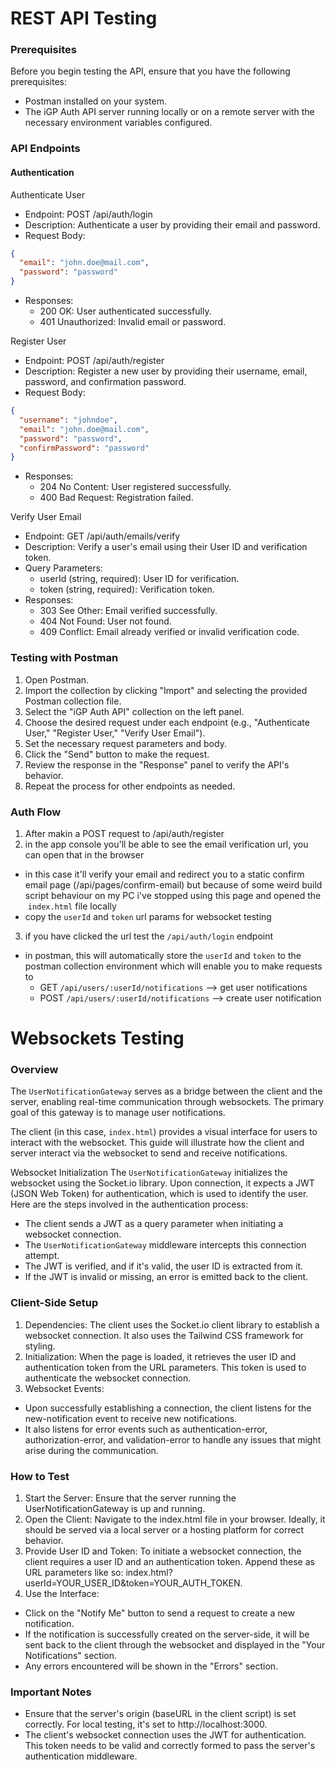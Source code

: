 # REST API Testing

### Prerequisites
Before you begin testing the API, ensure that you have the following prerequisites:
- Postman installed on your system.
- The iGP Auth API server running locally or on a remote server with the necessary environment variables configured.


### API Endpoints
#### Authentication
Authenticate User
- Endpoint: POST /api/auth/login
- Description: Authenticate a user by providing their email and password.
- Request Body:

```json
{
  "email": "john.doe@mail.com",
  "password": "password"
}
```

- Responses:
    - 200 OK: User authenticated successfully.
    - 401 Unauthorized: Invalid email or password.


Register User
- Endpoint: POST /api/auth/register
- Description: Register a new user by providing their username, email, password, and confirmation password.
- Request Body:
```json
{
  "username": "johndoe",
  "email": "john.doe@mail.com",
  "password": "password",
  "confirmPassword": "password"
}
```
- Responses:
    - 204 No Content: User registered successfully.
    - 400 Bad Request: Registration failed.

Verify User Email
- Endpoint: GET /api/auth/emails/verify
- Description: Verify a user's email using their User ID and verification token.
- Query Parameters:
    - userId (string, required): User ID for verification.
    - token (string, required): Verification token.
- Responses:
    - 303 See Other: Email verified successfully.
    - 404 Not Found: User not found.
    - 409 Conflict: Email already verified or invalid verification code.


### Testing with Postman
1. Open Postman.
2. Import the collection by clicking "Import" and selecting the provided Postman collection file.
3. Select the "iGP Auth API" collection on the left panel.
4. Choose the desired request under each endpoint (e.g., "Authenticate User," "Register User," "Verify User Email").
5. Set the necessary request parameters and body.
6. Click the "Send" button to make the request.
7. Review the response in the "Response" panel to verify the API's behavior.
8. Repeat the process for other endpoints as needed.

### Auth Flow
1. After makin a POST request to /api/auth/register
2. in the app console you'll be able to see the email verification url, you can open that in the browser
- in this case it'll verify your email and redirect you to a static confirm email page (/api/pages/confirm-email) but because of some weird build script behaviour on my PC i've stopped using this page and opened the  `index.html` file locally
- copy the `userId` and `token` url params for websocket testing
3. if you have clicked the url test the `/api/auth/login` endpoint
- in postman, this will automatically store the `userId` and `token` to the postman collection environment which will enable you to make requests to 
    - GET `/api/users/:userId/notifications` --> get user notifications
    - POST `/api/users/:userId/notifications` --> create user notification




# Websockets Testing

### Overview
The `UserNotificationGateway` serves as a bridge between the client and the server, enabling real-time communication through websockets. The primary goal of this gateway is to manage user notifications.

The client (in this case, `index.html`) provides a visual interface for users to interact with the websocket. This guide will illustrate how the client and server interact via the websocket to send and receive notifications.

Websocket Initialization
The `UserNotificationGateway` initializes the websocket using the Socket.io library. Upon connection, it expects a JWT (JSON Web Token) for authentication, which is used to identify the user. Here are the steps involved in the authentication process:
- The client sends a JWT as a query parameter when initiating a websocket connection.
- The `UserNotificationGateway` middleware intercepts this connection attempt.
- The JWT is verified, and if it's valid, the user ID is extracted from it.
- If the JWT is invalid or missing, an error is emitted back to the client.


### Client-Side Setup
1. Dependencies: The client uses the Socket.io client library to establish a websocket connection. It also uses the Tailwind CSS framework for styling.
2. Initialization: When the page is loaded, it retrieves the user ID and authentication token from the URL parameters. This token is used to authenticate the websocket connection.
3. Websocket Events:
- Upon successfully establishing a connection, the client listens for the new-notification event to receive new notifications.
- It also listens for error events such as authentication-error, authorization-error, and validation-error to handle any issues that might arise during the communication.


### How to Test
1. Start the Server: Ensure that the server running the UserNotificationGateway is up and running.
2. Open the Client: Navigate to the index.html file in your browser. Ideally, it should be served via a local server or a hosting platform for correct behavior.
3. Provide User ID and Token: To initiate a websocket connection, the client requires a user ID and an authentication token. Append these as URL parameters like so: index.html?userId=YOUR_USER_ID&token=YOUR_AUTH_TOKEN.
4. Use the Interface:
- Click on the "Notify Me" button to send a request to create a new notification.
- If the notification is successfully created on the server-side, it will be sent back to the client through the websocket and displayed in the "Your Notifications" section.
- Any errors encountered will be shown in the "Errors" section.


### Important Notes
- Ensure that the server's origin (baseURL in the client script) is set correctly. For local testing, it's set to http://localhost:3000.
- The client's websocket connection uses the JWT for authentication. This token needs to be valid and correctly formed to pass the server's authentication middleware.
